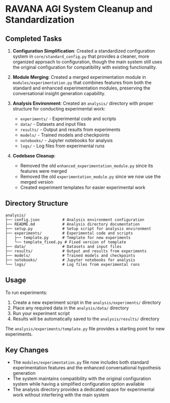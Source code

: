# RAVANA AGI System Cleanup and Standardization

## Completed Tasks

1. **Configuration Simplification**: Created a standardized configuration system in `core/standard_config.py` that provides a cleaner, more organized approach to configuration, though the main system still uses the original configuration for compatibility with existing functionality.

2. **Module Merging**: Created a merged experimentation module in `modules/experimentation.py` that combines features from both the standard and enhanced experimentation modules, preserving the conversational insight generation capability.

3. **Analysis Environment**: Created an `analysis/` directory with proper structure for conducting experimental work:
   - `experiments/` - Experimental code and scripts
   - `data/` - Datasets and input files
   - `results/` - Output and results from experiments
   - `models/` - Trained models and checkpoints
   - `notebooks/` - Jupyter notebooks for analysis
   - `logs/` - Log files from experimental runs

4. **Codebase Cleanup**:
   - Removed the old `enhanced_experimentation_module.py` since its features were merged
   - Removed the old `experimentation_module.py` since we now use the merged version
   - Created experiment templates for easier experimental work

## Directory Structure

```
analysis/
├── config.json          # Analysis environment configuration
├── README.md            # Analysis directory documentation
├── setup.py             # Setup script for analysis environment
├── experiments/         # Experimental code and scripts
│   ├── template.py      # Template for new experiments
│   └── template_fixed.py # Fixed version of template
├── data/                # Datasets and input files
├── results/             # Output and results from experiments
├── models/              # Trained models and checkpoints
├── notebooks/           # Jupyter notebooks for analysis
└── logs/                # Log files from experimental runs
```

## Usage

To run experiments:

1. Create a new experiment script in the `analysis/experiments/` directory
2. Place any required data in the `analysis/data/` directory
3. Run your experiment script
4. Results will be automatically saved to the `analysis/results/` directory

The `analysis/experiments/template.py` file provides a starting point for new experiments.

## Key Changes

- The `modules/experimentation.py` file now includes both standard experimentation features and the enhanced conversational hypothesis generation
- The system maintains compatibility with the original configuration system while having a simplified configuration option available
- The analysis directory provides a dedicated space for experimental work without interfering with the main system